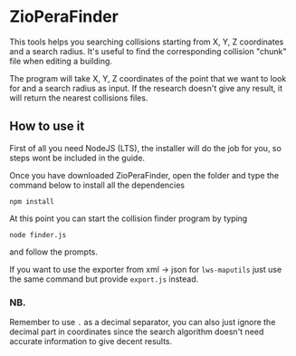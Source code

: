 # ZioPeraFinder

This tools helps you searching collisions starting from X, Y, Z coordinates and a search radius. It's useful to find the corresponding collision "chunk" file when editing a building.

The program will take X, Y, Z coordinates of the point that we want to look for and a search radius as input. If the research doesn't give any result, it will return the nearest collisions files.

## How to use it

First of all you need NodeJS (LTS), the installer will do the job for you, so steps wont be included in the guide.

Once you have downloaded ZioPeraFinder, open the folder and type the command below to install all the dependencies
```
npm install
```

At this point you can start the collision finder program by typing
```
node finder.js
```
and follow the prompts.

If you want to use the exporter from xml -> json for `lws-maputils` just use the same command but provide `export.js` instead.

### NB.
Remember to use `.` as a decimal separator, you can also just ignore the decimal part in coordinates since the search algorithm doesn't need accurate information to give decent results.